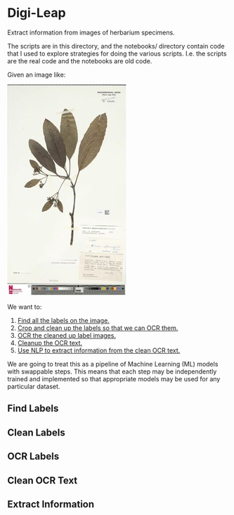 # Digi-Leap
Extract information from images of herbarium specimens. 

The scripts are in this directory, and the notebooks/ directory contain code that I used to explore strategies for doing the various scripts. I.e. the scripts are the real code and the notebooks are old code.

Given an image like:

![Herbarium Sample Image](assets/herbarium_sample_image.jpg)

We want to:
1. [Find all the labels on the image.](#Find-Labels)
1. [Crop and clean up the labels so that we can OCR them.](#Clean-Labels)
1. [OCR the cleaned up label images.](#OCR-Labels)
1. [Cleanup the OCR text.](#Clean-OCR-Text)
1. [Use NLP to extract information from the clean OCR text.](#Extract-Information)

We are going to treat this as a pipeline of Machine Learning (ML) models with swappable steps. This means that each step may be independently trained and implemented so that appropriate models may be used for any particular dataset.

## Find Labels

## Clean Labels

## OCR Labels

## Clean OCR Text

## Extract Information
